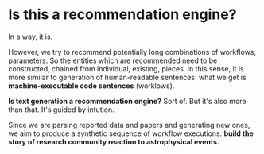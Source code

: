 # Is this a recommendation engine?

In a way, it is.

However, we try to recommend potentially long combinations of workflows, parameters. 
So the entities which are recommended need to be constructed, chained from individual, existing, pieces. 
In this sense, it is more similar to generation of human-readable sentences: what we get is **machine-executable code sentences** (worklows).

**Is text generation a recommendation engine?** Sort of. But it's also more than that. It's guided by intution.

Since we are parsing reported data and papers and generating new ones, we aim to produce a synthetic sequence of workflow executions:
**build the story of research community reaction to astrophysical events.**
